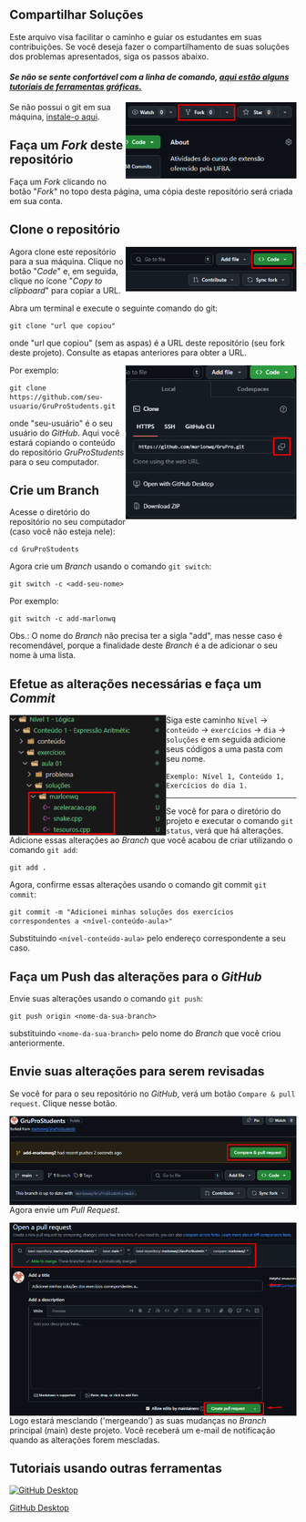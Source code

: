 ## Compartilhar Soluções
Este arquivo visa facilitar o caminho e guiar os estudantes em suas contribuições. Se você deseja fazer o compartilhamento de suas soluções dos problemas apresentados, siga os passos abaixo.
#### _Se não se sente confortável com a linha de comando, [aqui estão alguns tutoriais de ferramentas gráficas.](#tutoriais-usando-outras-ferramentas)_

<img align="right" width="300" img src="screenshots\fork.png" alt="fork deste repositório" />

Se não possui o git em sua máquina, [instale-o aqui](https://help.github.com/articles/set-up-git/).

## Faça um _Fork_ deste repositório

Faça um _Fork_ clicando no botão "_Fork_" no topo desta página, uma cópia deste repositório será criada em sua conta.

## Clone o repositório

<img align="right" width="300" img src="screenshots\code.png" alt="clonar este repositório" />

Agora clone este repositório para a sua máquina. Clique no botão "_Code_" e, em seguida, clique no ícone "_Copy to clipboard_" para copiar a URL.

Abra um terminal e execute o seguinte comando do git:

```
git clone "url que copiou"
```

onde "url que copiou" (sem as aspas) é a URL deste repositório (seu fork deste projeto). Consulte as etapas anteriores para obter a URL.

<img align="right" width="300" img src="screenshots\copy.png" alt="copiar URL" />

Por exemplo:

```
git clone https://github.com/seu-usuario/GruProStudents.git
```

onde "seu-usuário" é o seu usuário do _GitHub_. Aqui você estará copiando o conteúdo do repositório _GruProStudents_ para o seu computador.

## Crie um Branch

Acesse o diretório do repositório no seu computador (caso você não esteja nele):

```
cd GruProStudents
```

Agora crie um _Branch_ usando o comando `git switch`:

```
git switch -c <add-seu-nome>
```

Por exemplo:

```
git switch -c add-marlonwq
```

Obs.: O nome do _Branch_ não precisa ter a sigla "add", mas nesse caso é recomendável, porque a finalidade deste _Branch_ é a de adicionar o seu nome à uma lista.

## Efetue as alterações necessárias e faça um _Commit_


<img align="left" width="275" src="screenshots\solucao.png" alt="copiar URL" />Siga este caminho `Nível` -> `conteúdo` -> `exercícios` -> `dia` -> `soluções` e em seguida adicione seus códigos a uma pasta com seu nome.

```
Exemplo: Nível 1, Conteúdo 1, Exercícios do dia 1.
```
---

Se você for para o diretório do projeto e executar o comando `git status`, verá que há alterações. Adicione essas alterações ao _Branch_ que você acabou de criar utilizando o comando `git add`:

```
git add .
```

Agora, confirme essas alterações usando o comando git commit `git commit`:

```
git commit -m "Adicionei minhas soluções dos exercícios correspondentes a <nível-conteúdo-aula>"
```

Substituindo `<nível-conteúdo-aula>` pelo endereço correspondente a seu caso.

## Faça um Push das alterações para o _GitHub_

Envie suas alterações usando o comando `git push`:

```
git push origin <nome-da-sua-branch>
```

substituindo `<nome-da-sua-branch>` pelo nome do _Branch_ que você criou anteriormente.

## Envie suas alterações para serem revisadas

Se você for para o seu repositório no _GitHub_, verá um botão `Compare & pull request`. Clique nesse botão.

<img style="float: right;" src="screenshots\pr.png" alt="Crie um Pull Request" />

Agora envie um _Pull Request_.

<img style="float: right;" src="screenshots\enviar.png" alt="Envie o Pull Request" />

Logo estará mesclando ('mergeando') as suas mudanças no _Branch_ principal (main) deste projeto. Você receberá um e-mail de notificação quando as alterações forem mescladas.

## Tutoriais usando outras ferramentas

<a href="../tutoriais/translations/github-desktop-tutorial.pt_br.md"><img alt="GitHub Desktop" src="https://desktop.github.com/images/desktop-icon.svg" width="100">

[GitHub Desktop](github-desktop.md)   
